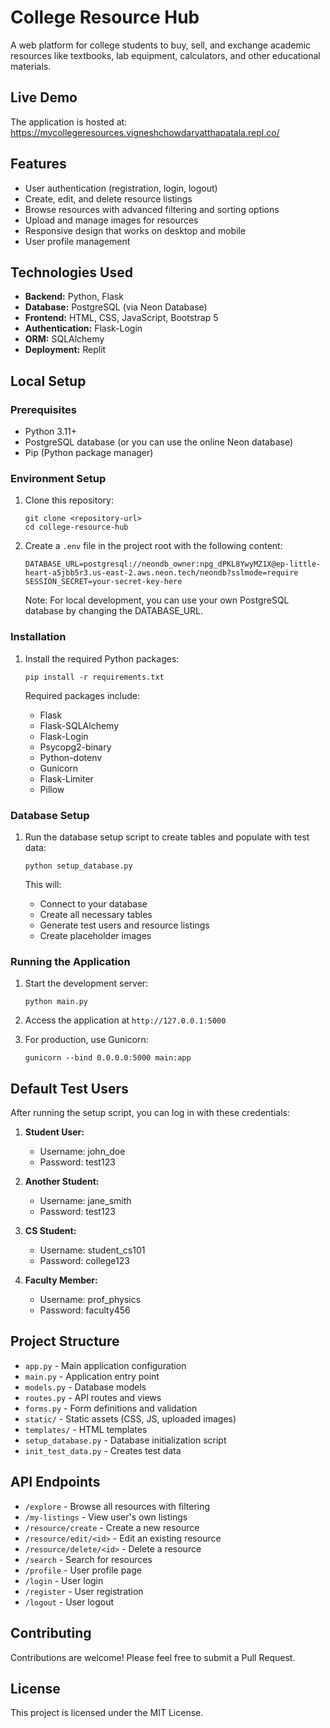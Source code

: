 
# College Resource Hub

A web platform for college students to buy, sell, and exchange academic resources like textbooks, lab equipment, calculators, and other educational materials.

## Live Demo

The application is hosted at: https://mycollegeresources.vigneshchowdaryatthapatala.repl.co/

## Features

- User authentication (registration, login, logout)
- Create, edit, and delete resource listings
- Browse resources with advanced filtering and sorting options
- Upload and manage images for resources
- Responsive design that works on desktop and mobile
- User profile management

## Technologies Used

- **Backend:** Python, Flask
- **Database:** PostgreSQL (via Neon Database)
- **Frontend:** HTML, CSS, JavaScript, Bootstrap 5
- **Authentication:** Flask-Login
- **ORM:** SQLAlchemy
- **Deployment:** Replit

## Local Setup

### Prerequisites

- Python 3.11+
- PostgreSQL database (or you can use the online Neon database)
- Pip (Python package manager)

### Environment Setup

1. Clone this repository:
   ```
   git clone <repository-url>
   cd college-resource-hub
   ```

2. Create a `.env` file in the project root with the following content:
   ```
   DATABASE_URL=postgresql://neondb_owner:npg_dPKL8YwyMZ1X@ep-little-heart-a5jbb5r3.us-east-2.aws.neon.tech/neondb?sslmode=require
   SESSION_SECRET=your-secret-key-here
   ```

   Note: For local development, you can use your own PostgreSQL database by changing the DATABASE_URL.

### Installation

1. Install the required Python packages:
   ```
   pip install -r requirements.txt
   ```

   Required packages include:
   - Flask
   - Flask-SQLAlchemy
   - Flask-Login
   - Psycopg2-binary
   - Python-dotenv
   - Gunicorn
   - Flask-Limiter
   - Pillow

### Database Setup

1. Run the database setup script to create tables and populate with test data:
   ```
   python setup_database.py
   ```

   This will:
   - Connect to your database
   - Create all necessary tables
   - Generate test users and resource listings
   - Create placeholder images

### Running the Application

1. Start the development server:
   ```
   python main.py
   ```

2. Access the application at `http://127.0.0.1:5000`

3. For production, use Gunicorn:
   ```
   gunicorn --bind 0.0.0.0:5000 main:app
   ```

## Default Test Users

After running the setup script, you can log in with these credentials:

1. **Student User:**
   - Username: john_doe
   - Password: test123

2. **Another Student:**
   - Username: jane_smith
   - Password: test123

3. **CS Student:**
   - Username: student_cs101
   - Password: college123

4. **Faculty Member:**
   - Username: prof_physics
   - Password: faculty456

## Project Structure

- `app.py` - Main application configuration
- `main.py` - Application entry point
- `models.py` - Database models
- `routes.py` - API routes and views
- `forms.py` - Form definitions and validation
- `static/` - Static assets (CSS, JS, uploaded images)
- `templates/` - HTML templates
- `setup_database.py` - Database initialization script
- `init_test_data.py` - Creates test data

## API Endpoints

- `/explore` - Browse all resources with filtering
- `/my-listings` - View user's own listings
- `/resource/create` - Create a new resource
- `/resource/edit/<id>` - Edit an existing resource
- `/resource/delete/<id>` - Delete a resource
- `/search` - Search for resources
- `/profile` - User profile page
- `/login` - User login
- `/register` - User registration
- `/logout` - User logout

## Contributing

Contributions are welcome! Please feel free to submit a Pull Request.

## License

This project is licensed under the MIT License.
